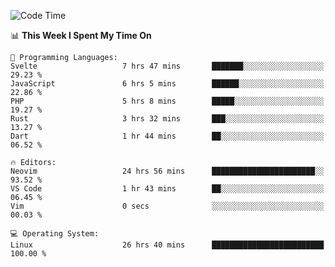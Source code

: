 <!-- [![Top Langs](https://github-readme-stats.vercel.app/api/top-langs/?username=gagahsyuja&theme=dracula&hide_border=true&border_radius=7)](https://github.com/anuraghazra/github-readme-stats) -->

<!--START_SECTION:waka-->
![Code Time](http://img.shields.io/badge/Code%20Time-779%20hrs%2039%20mins-blue)

📊 **This Week I Spent My Time On** 

```text
💬 Programming Languages: 
Svelte                   7 hrs 47 mins       ███████░░░░░░░░░░░░░░░░░░   29.23 % 
JavaScript               6 hrs 5 mins        ██████░░░░░░░░░░░░░░░░░░░   22.86 % 
PHP                      5 hrs 8 mins        █████░░░░░░░░░░░░░░░░░░░░   19.27 % 
Rust                     3 hrs 32 mins       ███░░░░░░░░░░░░░░░░░░░░░░   13.27 % 
Dart                     1 hr 44 mins        ██░░░░░░░░░░░░░░░░░░░░░░░   06.52 % 

🔥 Editors: 
Neovim                   24 hrs 56 mins      ███████████████████████░░   93.52 % 
VS Code                  1 hr 43 mins        ██░░░░░░░░░░░░░░░░░░░░░░░   06.45 % 
Vim                      0 secs              ░░░░░░░░░░░░░░░░░░░░░░░░░   00.03 % 

💻 Operating System: 
Linux                    26 hrs 40 mins      █████████████████████████   100.00 % 
```


<!--END_SECTION:waka-->
